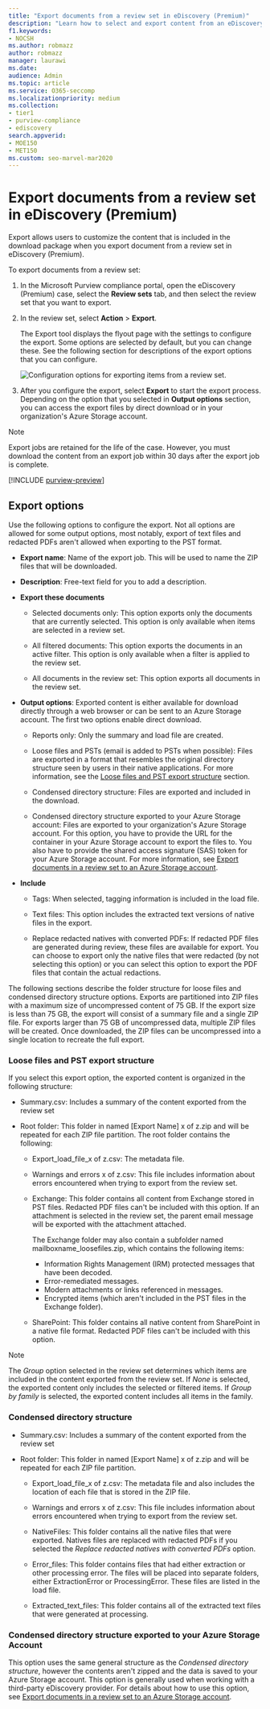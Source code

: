 ```yaml
---
title: "Export documents from a review set in eDiscovery (Premium)"
description: "Learn how to select and export content from an eDiscovery (Premium) review set for presentations or external reviews."
f1.keywords:
- NOCSH
ms.author: robmazz
author: robmazz
manager: laurawi
ms.date: 
audience: Admin
ms.topic: article
ms.service: O365-seccomp
ms.localizationpriority: medium
ms.collection:
- tier1
- purview-compliance
- ediscovery
search.appverid:
- MOE150
- MET150
ms.custom: seo-marvel-mar2020
---
```


# Export documents from a review set in eDiscovery (Premium)

Export allows users to customize the content that is included in the download package when you export document from a review set in eDiscovery (Premium).

To export documents from a review set:

1. In the Microsoft Purview compliance portal, open the eDiscovery (Premium) case, select the **Review sets** tab, and then select the review set that you want to export.

2. In the review set, select **Action** > **Export**.

   The Export tool displays the flyout page with the settings to configure the export. Some options are selected by default, but you can change these. See the following section for descriptions of the export options that you can configure.

   ![Configuration options for exporting items from a review set.](../media/ediscovery-review-set-export-options.png)

3. After you configure the export, select **Export** to start the export process. Depending on the option that you selected in **Output options** section, you can access the export files by direct download or in your organization's Azure Storage account.

> [!NOTE]
> Export jobs are retained for the life of the case. However, you must download the content from an export job within 30 days after the export job is complete.

[!INCLUDE [purview-preview](../includes/purview-preview.md)]

## Export options

Use the following options to configure the export. Not all options are allowed for some output options, most notably, export of text files and redacted PDFs aren't allowed when exporting to the PST format.

- **Export name**: Name of the export job. This will be used to name the ZIP files that will be downloaded.

- **Description**: Free-text field for you to add a description.

- **Export these documents**

  - Selected documents only: This option exports only the documents that are currently selected. This option is only available when items are selected in a review set.
  
  - All filtered documents: This option exports the documents in an active filter. This option is only available when a filter is applied to the review set.
  
  - All documents in the review set: This option exports all documents in the review set.

- **Output options**: Exported content is either available for download directly through a web browser or can be sent to an Azure Storage account. The first two options enable direct download.
  
  - Reports only: Only the summary and load file are created.
  
  - Loose files and PSTs (email is added to PSTs when possible): Files are exported in a format that resembles the original directory structure seen by users in their native applications.  For more information, see the [Loose files and PST export structure](#loose-files-and-pst-export-structure) section.
  
  - Condensed directory structure: Files are exported and included in the download.
  
  - Condensed directory structure exported to your Azure Storage account: Files are exported to your organization's Azure Storage account. For this option, you have to provide the URL for the container in your Azure Storage account to export the files to. You also have to provide the shared access signature (SAS) token for your Azure Storage account. For more information, see [Export documents in a review set to an Azure Storage account](download-export-jobs.md).

- **Include**
  
  - Tags: When selected, tagging information is included in the load file.
  
  - Text files: This option includes the extracted text versions of native files in the export.
  
  - Replace redacted natives with converted PDFs: If redacted PDF files are generated during review, these files are available for export. You can choose to export only the native files that were redacted (by not selecting this option) or you can select this option to export the PDF files that contain the actual redactions.

The following sections describe the folder structure for loose files and condensed directory structure options. Exports are partitioned into ZIP files with a maximum size of uncompressed content of 75 GB. If the export size is less than 75 GB, the export will consist of a summary file and a single ZIP file. For exports larger than 75 GB of uncompressed data, multiple ZIP files will be created. Once downloaded, the ZIP files can be uncompressed into a single location to recreate the full export.

### Loose files and PST export structure

If you select this export option, the exported content is organized in the following structure:

- Summary.csv: Includes a summary of the content exported from the review set

- Root folder: This folder in named [Export Name] x of z.zip and will be repeated for each ZIP file partition. The root folder contains the following:
  
  - Export_load_file_x of z.csv: The metadata file.
  
  - Warnings and errors x of z.csv: This file includes information about errors encountered when trying to export from the review set.
  
  - Exchange: This folder contains all content from Exchange stored in PST files. Redacted PDF files can't be included with this option. If an attachment is selected in the review set, the parent email message will be exported with the attachment attached.
  
    The Exchange folder may also contain a subfolder named mailboxname_loosefiles.zip, which contains the following items:

    - Information Rights Management (IRM) protected messages that have been decoded.
    - Error-remediated messages.
    - Modern attachments or links referenced in messages.
    - Encrypted items (which aren't included in the PST files in the Exchange folder).
  
  - SharePoint: This folder contains all native content from SharePoint in a native file format. Redacted PDF files can't be included with this option.

> [!NOTE]
> The *Group* option selected in the review set determines which items are included in the content exported from the review set. If *None* is selected, the exported content only includes the selected or filtered items. If *Group by family* is selected, the exported content includes all items in the family.

### Condensed directory structure

- Summary.csv: Includes a summary of the content exported from the review set

- Root folder: This folder in named [Export Name] x of z.zip and will be repeated for each ZIP file partition.
  
  - Export_load_file_x of z.csv: The metadata file and also includes the location of each file that is stored in the ZIP file.
  
  - Warnings and errors x of z.csv: This file includes information about errors encountered when trying to export from the review set.

  - NativeFiles: This folder contains all the native files that were exported. Natives files are replaced with redacted PDFs if you selected the *Replace redacted natives with converted PDFs* option.
  
  - Error_files: This folder contains files that had either extraction or other processing error. The files will be placed into separate folders, either ExtractionError or ProcessingError. These files are listed in the load file.

  - Extracted_text_files: This folder contains all of the extracted text files that were generated at processing.

### Condensed directory structure exported to your Azure Storage Account

This option uses the same general structure as the *Condensed directory structure*, however the contents aren't zipped and the data is saved to your Azure Storage account. This option is generally used when working with a third-party eDiscovery provider. For details about how to use this option, see [Export documents in a review set to an Azure Storage account](download-export-jobs.md).
